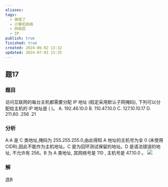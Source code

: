```yaml
---
aliases: 
tags:
  - 做错了
  - 计算机网络
  - 网络层
  - IP
publish: true
finished: true
created: 2024-06-02 13:32
updated: 2024-07-03 15:35
---
```


## 题17
### 题目
访问互联网的每台主机都需要分配 IP 地址 (假定采用默认子网掩码), 下列可以分配给主机的 IP 地址是 ( )。
A. ${192.46.10.0}$ B. ${110.47.10.0}$
C. ${127.10.10.17}$ D. 211.60 .256 .21
### 分析
A:A 是 C 类地址,掩码为 255.255.255.0,由此得知 $\mathrm{A}$ 地址的主机号为全 0 (未使用 CIDR),因此不能作为主机地址。C 是为回环测试保留的地址。D 是语法错误的地址, 不允许有 256。B 为 A  类地址, 其网络号是 110 , 主机号是 47.10.0 。
![](https://img.hwenyi.tech/202407031531361.webp)
### 解
选B
